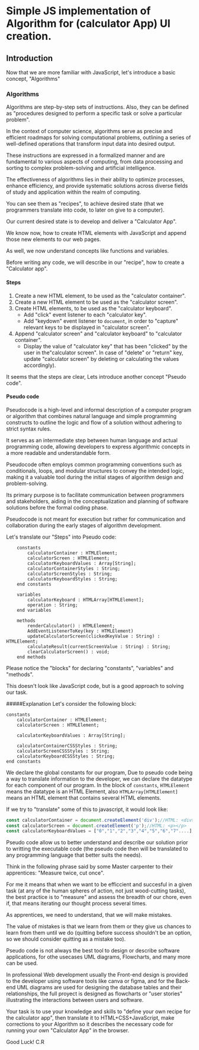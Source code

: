 # Simple JS implementation of Algorithm for (calculator App) UI creation.

## Introduction

Now that we are more familiar with JavaScript, let's introduce a basic concept, "Algorithms"

### Algorithms

Algorithms are step-by-step sets of instructions.
Also, they can be defined as "procedures designed to perform a specific task or solve a particular problem". 

In the context of computer science, algorithms serve as precise and efficient roadmaps for solving computational problems, outlining a series of well-defined operations that transform input data into desired output. 

These instructions are expressed in a formalized manner and are fundamental to various aspects of computing, from data processing and sorting to complex problem-solving and artificial intelligence. 

The effectiveness of algorithms lies in their ability to optimize processes, enhance efficiency, and provide systematic solutions across diverse fields of study and application within the realm of computing.

You can see them as "recipes", to achieve desired state (that we programmers translate into code, to later on give to a computer).

Our current desired state is to develop and deliver a "Calculator App". 

We know now, how to create HTML elements with JavaScript and append those new elements to our web pages.

As well, we now understand concepts like functions and variables.

Before writing any code, we will describe in our "recipe", how to create a "Calculator app".

#### Steps

1. Create a new HTML element, to be used as the "calculator container".
2. Create a new HTML element to be used as the "calculator screen".
3. Create HTML elements, to be used as the "calculator keyboard".
    - Add "click" event listener to each "calculator key".
    - Add "keydown" event listener to `document`, in order to "capture" relevant keys to be displayed in "calculator screen".
4. Append "calculator screen" and "calculator keyboard" to "calculator container".
    - Display the value of "calculator key" that has been "clicked" by the user  in the"calculator screen". In case of "delete" or "return" key, update "calculator screen" by deleting or calculating the values accordingly).


It seems that the steps are clear, Lets introduce another concept "Pseudo code".

#### Pseudo code

Pseudocode is a high-level and informal description of a computer program or algorithm that combines natural language and simple programming constructs to outline the logic and flow of a solution without adhering to strict syntax rules. 

It serves as an intermediate step between human language and actual programming code, allowing developers to express algorithmic concepts in a more readable and understandable form. 

Pseudocode often employs common programming conventions such as conditionals, loops, and modular structures to convey the intended logic, making it a valuable tool during the initial stages of algorithm design and problem-solving. 

Its primary purpose is to facilitate communication between programmers and stakeholders, aiding in the conceptualization and planning of software solutions before the formal coding phase. 

Pseudocode is not meant for execution but rather for communication and collaboration during the early stages of algorithm development.

Let's translate our "Steps" into Pseudo code:

``` 
    constants
        calculatorContainer : HTMLElement;
        calculatorScreen : HTMLElement;
        calculatorKeyboardValues : Array[String];
        calculatorContainerStyles : String;
        calculatorScreenStyles : String;
        calculatorKeyboardStyles : String;
    end constants

    variables
        calculatorKeyboard : HTMLArray[HTMLElement];
        operation : String;
    end variables

    methods
        renderCalculator() : HTMLElement; 
        AddEventListenerToKey(key : HTMLElement)
        updateCalculatorScreen(clickedKeyValue : String) : HTMLElement;
        calculateResult(currentScreenValue : String) : String;
        clearCalculatorScreen() : void;
    end methods

```
Please notice the "blocks" for declaring "constants", "variables" and "methods".

This doesn't look like JavaScript code, but is a good approach to solving our task. 

#####Explanation
Let's consider the following block: 

``` 
constants
    calculatorContainer : HTMLElement;
    calculatorScreen : HTMLElement;

    calculatorKeyboardValues : Array[String];

    calculatorContainerCSSStyles : String;
    calculatorScreenCSSStyles : String;
    calculatorKeyboardCSSStyles : String;
end constants
```

We declare the global constants for our program, Due to pseudo code being a way to translate information to the developer, we can declare the datatype for each component of our program.
In the block of `constants`,  `HTMLElement` means the datatype is an HTML Element, also `HTMLArray[HTMLElement]` means an HTML element that contains several HTML elements.

If we try to "translate" some of this to javascript, it would look like: 

```javascript
const calculatorContainer = document.createElement('div');//HTML: <div></div>
const calculatorScreen = document.createElement('p');//HTML: <p></p>
const calculatorKeyboardValues = ["0","1","2","3","4","5","6","7"....];

```
Pseudo code allow us to better understand and describe our solution prior to writting the executable code (the pseudo code then will be translated to any programming language that better suits the needs). 

Think in the following phrase said by some Master carpenter to their apprentices: "Measure twice, cut once". 

For me it means that when we want to be efficcient and succesful in a given task (at any of the human spheres of action, not just wood-cutting tasks), the best practice is to "measure" and assess the breadth of our chore, even if, that means iterating our thought process several times. 

As apprentices, we need to understand, that we will make mistakes. 

The value of mistakes is that we learn from them or they give us chances to learn from them until we do (quitting before success shouldn't be an option, so we should consider quitting as a mistake too).

Pseudo code is not always the best tool to design or describe software applications, for othe usecases UML diagrams, Flowcharts, and many more can be used. 

In professional Web development usually the Front-end design is provided to the developer using software tools like canva or figma, and for the Back-end UML diagrams are used for designing the database tables and their relationships, the full proyect is designed as flowcharts or "user stories" illustrating the interactions between users and software.

Your task is to use your knowledge and skills to "define your own recipe for the calculator app", then translate it to HTML+CSS+JavaScript, make corrections to your Algorithm so it describes the necessary code for running your own "Calculator App" in the browser.

Good Luck! C.R 

